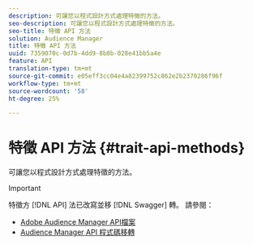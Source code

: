 ```yaml
---
description: 可讓您以程式設計方式處理特徵的方法。
seo-description: 可讓您以程式設計方式處理特徵的方法。
seo-title: 特徵 API 方法
solution: Audience Manager
title: 特徵 API 方法
uuid: 7359070c-0d7b-4dd9-8b8b-028e41bb5a4e
feature: API
translation-type: tm+mt
source-git-commit: e05eff3cc04e4a82399752c862e2b2370286f96f
workflow-type: tm+mt
source-wordcount: '58'
ht-degree: 25%

---
```



# 特徵 API 方法 {#trait-api-methods}

可讓您以程式設計方式處理特徵的方法。

>[!IMPORTANT]
>
>特徵方 [!DNL API] 法已改寫並移 [!DNL Swagger] 轉。 請參閱：
>
>* [Adobe Audience Manager API檔案](https://bank.demdex.com/portal/swagger/index.html)
>* [Audience Manager API 程式碼移轉](../../api/api-swagger-migration.md)